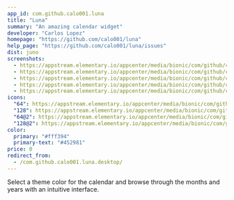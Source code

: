 ```yaml
---
app_id: com.github.calo001.luna
title: "Luna"
summary: "An amazing calendar widget"
developer: "Carlos Lopez"
homepage: "https://github.com/calo001/luna"
help_page: "https://github.com/calo001/luna/issues"
dist: juno
screenshots:
  - https://appstream.elementary.io/appcenter/media/bionic/com/github/calo001.luna/3FCF6C960355D14D1CEDD8362237CAC0/screenshots/image-1_orig.png
  - https://appstream.elementary.io/appcenter/media/bionic/com/github/calo001.luna/3FCF6C960355D14D1CEDD8362237CAC0/screenshots/image-2_orig.png
  - https://appstream.elementary.io/appcenter/media/bionic/com/github/calo001.luna/3FCF6C960355D14D1CEDD8362237CAC0/screenshots/image-3_orig.png
  - https://appstream.elementary.io/appcenter/media/bionic/com/github/calo001.luna/3FCF6C960355D14D1CEDD8362237CAC0/screenshots/image-4_orig.png
  - https://appstream.elementary.io/appcenter/media/bionic/com/github/calo001.luna/3FCF6C960355D14D1CEDD8362237CAC0/screenshots/image-5_orig.png
icons:
  "64": https://appstream.elementary.io/appcenter/media/bionic/com/github/calo001.luna/3FCF6C960355D14D1CEDD8362237CAC0/icons/64x64/com.github.calo001.luna_com.github.calo001.luna.png
  "128": https://appstream.elementary.io/appcenter/media/bionic/com/github/calo001.luna/3FCF6C960355D14D1CEDD8362237CAC0/icons/128x128/com.github.calo001.luna_com.github.calo001.luna.png
  "64@2": https://appstream.elementary.io/appcenter/media/bionic/com/github/calo001.luna/3FCF6C960355D14D1CEDD8362237CAC0/icons/64x64@2/com.github.calo001.luna_com.github.calo001.luna.png
  "128@2": https://appstream.elementary.io/appcenter/media/bionic/com/github/calo001.luna/3FCF6C960355D14D1CEDD8362237CAC0/icons/128x128@2/com.github.calo001.luna_com.github.calo001.luna.png
color:
  primary: "#fff394"
  primary-text: "#452981"
price: 0
redirect_from:
  - /com.github.calo001.luna.desktop/
---
```


<p>Select a theme color for the calendar and browse through the months and years with an intuitive interface.</p>